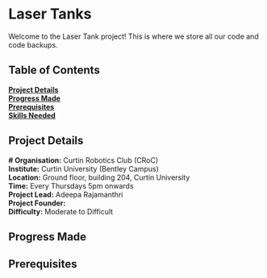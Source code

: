 # Laser Tanks
Welcome to the Laser Tank project!
This is where we store all our code and code backups.

## Table of Contents
 **[Project Details](#project-details)**<br>
 **[Progress Made](#progress-made)**<br>
 **[Prerequisites](#prerequisites)**<br>
 **[Skills Needed](#skills-needed)**<br>

## Project Details

**# Organisation:** Curtin Robotics Club (CRoC)<br>
**Institute:** Curtin University (Bentley Campus)<br>
**Location:** Ground floor, building  204, Curtin University<br>
**Time:** Every Thursdays 5pm onwards <br>
**Project Lead:** Adeepa Rajamanthri<br>
**Project Founder:** <br>
**Difficulty:** Moderate to Difficult<br>

## Progress Made


## Prerequisites
